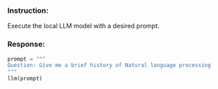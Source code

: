### Instruction:
Execute the local LLM model with a desired prompt.

### Response:
```python
prompt = """
Question: Give me a brief history of Natural language processing
"""
llm(prompt)
```